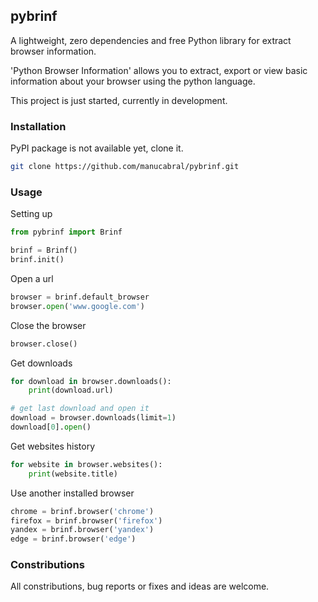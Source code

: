 ## pybrinf

A lightweight, zero dependencies and free Python library for extract browser information.

'Python Browser Information' allows you to extract, export or view basic information about your browser using the python language.

This project is just started, currently in development.

### Installation
PyPI package is not available yet, clone it.
```bash
git clone https://github.com/manucabral/pybrinf.git
```

### Usage
Setting up
```py
from pybrinf import Brinf

brinf = Brinf()
brinf.init()
```
Open a url
```py
browser = brinf.default_browser
browser.open('www.google.com')
```
Close the browser
```py
browser.close()
```
Get downloads

```py
for download in browser.downloads():
    print(download.url)

# get last download and open it
download = browser.downloads(limit=1)
download[0].open()
```

Get websites history
```py
for website in browser.websites():
    print(website.title)
```
Use another installed browser
```py
chrome = brinf.browser('chrome')
firefox = brinf.browser('firefox')
yandex = brinf.browser('yandex')
edge = brinf.browser('edge')
```

### Constributions
All constributions, bug reports or fixes and ideas are welcome.